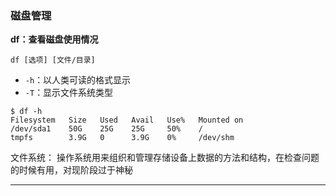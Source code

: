 ### 磁盘管理

**df：查看磁盘使用情况**  

`df [选项] [文件/目录]`  
- `-h`：以人类可读的格式显示
- `-T`：显示文件系统类型

```shell
$ df -h
Filesystem   Size   Used   Avail   Use%   Mounted on
/dev/sda1    50G    25G    25G     50%    /
tmpfs        3.9G   0      3.9G    0%     /dev/shm
```

文件系统：
操作系统用来组织和管理存储设备上数据的方法和结构，在检查问题的时候有用，对现阶段过于神秘  

---

